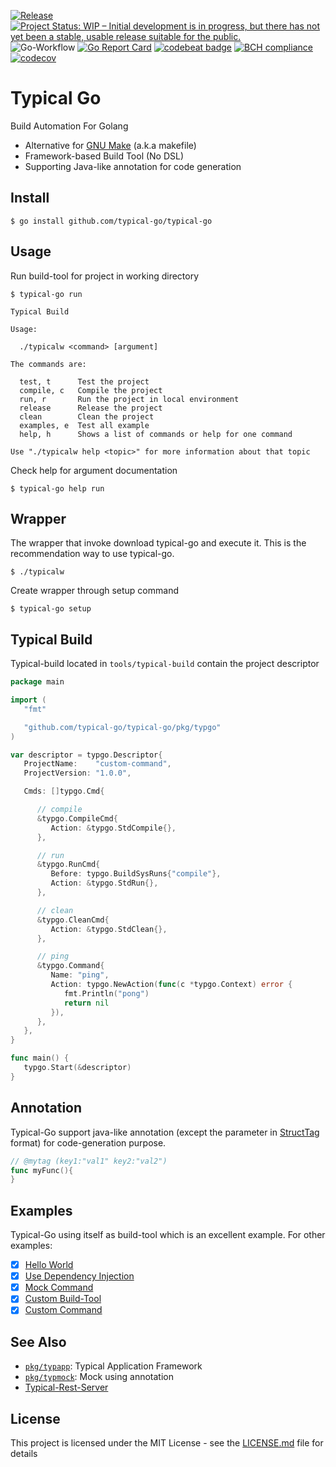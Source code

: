 [![Release](https://img.shields.io/github/release/typical-go/typical-go/all.svg)](https://github.com/typical-go/typical-go/releases/latest)
[![Project Status: WIP – Initial development is in progress, but there has not yet been a stable, usable release suitable for the public.](https://www.repostatus.org/badges/latest/wip.svg)](https://www.repostatus.org/#wip)
![Go-Workflow](https://github.com/typical-go/typical-go/workflows/Go/badge.svg)
[![Go Report Card](https://goreportcard.com/badge/github.com/typical-go/typical-go)](https://goreportcard.com/report/github.com/typical-go/typical-go)
[![codebeat badge](https://codebeat.co/badges/a8b3c7a6-c42a-480a-acb4-68ece12f36b8)](https://codebeat.co/projects/github-com-typical-go-typical-go-master)
[![BCH compliance](https://bettercodehub.com/edge/badge/typical-go/typical-go?branch=master)](https://bettercodehub.com/)
[![codecov](https://codecov.io/gh/typical-go/typical-go/branch/master/graph/badge.svg)](https://codecov.io/gh/typical-go/typical-go)

# Typical Go

Build Automation For Golang
- Alternative for [GNU Make](https://www.gnu.org/software/make/manual/make.html) (a.k.a makefile)
- Framework-based Build Tool (No DSL)
- Supporting Java-like annotation for code generation

## Install

```
$ go install github.com/typical-go/typical-go
```

## Usage

Run build-tool for project in working directory
```
$ typical-go run
```
```
Typical Build

Usage:

  ./typicalw <command> [argument]

The commands are:

  test, t      Test the project
  compile, c   Compile the project
  run, r       Run the project in local environment
  release      Release the project
  clean        Clean the project
  examples, e  Test all example
  help, h      Shows a list of commands or help for one command

Use "./typicalw help <topic>" for more information about that topic
```

Check help for argument documentation
```
$ typical-go help run
```

## Wrapper 

The wrapper that invoke download typical-go and execute it. This is the recommendation way to use typical-go.
```
$ ./typicalw

```

Create wrapper through setup command
```
$ typical-go setup
```

## Typical Build

Typical-build located in `tools/typical-build` contain the project descriptor

```go
package main

import (
   "fmt"

   "github.com/typical-go/typical-go/pkg/typgo"
)

var descriptor = typgo.Descriptor{
   ProjectName:    "custom-command",
   ProjectVersion: "1.0.0",

   Cmds: []typgo.Cmd{

      // compile
      &typgo.CompileCmd{
         Action: &typgo.StdCompile{},
      },

      // run
      &typgo.RunCmd{
         Before: typgo.BuildSysRuns{"compile"},
         Action: &typgo.StdRun{},
      },

      // clean
      &typgo.CleanCmd{
         Action: &typgo.StdClean{},
      },

      // ping
      &typgo.Command{
         Name: "ping",
         Action: typgo.NewAction(func(c *typgo.Context) error {
            fmt.Println("pong")
            return nil
         }),
      },
   },
}

func main() {
   typgo.Start(&descriptor)
}
```

## Annotation

Typical-Go support java-like annotation (except the parameter in [StructTag](https://www.digitalocean.com/community/tutorials/how-to-use-struct-tags-in-go) format) for code-generation purpose.

```go
// @mytag (key1:"val1" key2:"val2")
func myFunc(){
}
```

## Examples

Typical-Go using itself as build-tool which is an excellent example. For other examples:
- [x] [Hello World](https://github.com/typical-go/typical-go/tree/master/examples/hello-world)
- [x] [Use Dependency Injection](https://github.com/typical-go/typical-go/tree/master/examples/use-dependency-injection)
- [x] [Mock Command](https://github.com/typical-go/typical-go/tree/master/examples/mock-command)
- [x] [Custom Build-Tool](https://github.com/typical-go/typical-go/tree/master/examples/custom-build-tool)
- [x] [Custom Command](https://github.com/typical-go/typical-go/tree/master/examples/custom-command)

## See Also

- [`pkg/typapp`](pkg/typapp): Typical Application Framework
- [`pkg/typmock`](pkg/typmock): Mock using annotation
- [Typical-Rest-Server](https://github.com/typical-go/typical-rest-server)


## License

This project is licensed under the MIT License - see the [LICENSE.md](LICENSE.md) file for details
